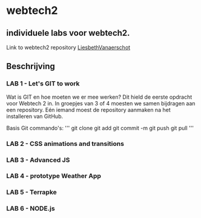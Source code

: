 webtech2
========

## individuele labs voor webtech2.

Link to webtech2 repository [LiesbethVanaerschot](https://github.com/LiesbethVanaerschot/webtech2.git)

## Beschrijving

### LAB 1 - Let's GIT to work

Wat is GIT en hoe moeten we er mee werken? Dit hield de eerste opdracht voor Webtech 2 in. In groepjes van 3 of 4 moesten we samen bijdragen aan een repository. Eén iemand moest de repository aanmaken na het installeren van GitHub. 

Basis Git commando's:
'''
git clone
git add
git commit -m
git push
git pull
'''

### LAB 2 - CSS animations and transitions

### LAB 3 - Advanced JS

### LAB 4 - prototype Weather App

### LAB 5 - Terrapke

### LAB 6 - NODE.js